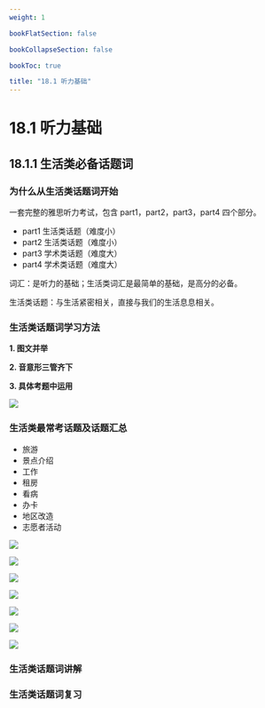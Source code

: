 ```yaml
---
weight: 1

bookFlatSection: false

bookCollapseSection: false

bookToc: true

title: "18.1 听力基础"
---
```


# 18.1 听力基础

## 18.1.1 生活类必备话题词

### 为什么从生活类话题词开始

一套完整的雅思听力考试，包含 part1，part2，part3，part4 四个部分。

+ part1 生活类话题（难度小）
+ part2 生活类话题（难度小）
+ part3 学术类话题（难度大）
+ part4 学术类话题（难度大）

词汇：是听力的基础；生活类词汇是最简单的基础，是高分的必备。

生活类话题：与生活紧密相关，直接与我们的生活息息相关。

### 生活类话题词学习方法

**1. 图文并举**



**2. 音意形三管齐下**

**3. 具体考题中运用**

![](https://cdn.xiaobinqt.cn/xiaobinqt.io/20230726/bccd37198778421bb570b4dac7a96c1c.png)


### 生活类最常考话题及话题汇总

+ 旅游
+ 景点介绍
+ 工作
+ 租房
+ 看病
+ 办卡
+ 地区改造
+ 志愿者活动

![](https://cdn.xiaobinqt.cn/xiaobinqt.io/20230726/bbfcb144c95c4af097fdb3dc86b131f0.png?imageView2/0/q/75|watermark/2/text/eGlhb2JpbnF0/font/dmlqYXlh/fontsize/1000/fill/IzVDNUI1Qg==/dissolve/52/gravity/SouthEast/dx/15/dy/15)

![](https://cdn.xiaobinqt.cn/xiaobinqt.io/20230726/5212032256054caba9714a3ed7452116.png?imageView2/0/q/75|watermark/2/text/eGlhb2JpbnF0/font/dmlqYXlh/fontsize/1000/fill/IzVDNUI1Qg==/dissolve/52/gravity/SouthEast/dx/15/dy/15)

![](https://cdn.xiaobinqt.cn/xiaobinqt.io/20230726/d12c10c1b7594bae8cf7b3936f2642db.png?imageView2/0/q/75|watermark/2/text/eGlhb2JpbnF0/font/dmlqYXlh/fontsize/1000/fill/IzVDNUI1Qg==/dissolve/52/gravity/SouthEast/dx/15/dy/15)

![](https://cdn.xiaobinqt.cn/xiaobinqt.io/20230726/dab2960e12b24d049eb6b98989938b7a.png?imageView2/0/q/75|watermark/2/text/eGlhb2JpbnF0/font/dmlqYXlh/fontsize/1000/fill/IzVDNUI1Qg==/dissolve/52/gravity/SouthEast/dx/15/dy/15)

![](https://cdn.xiaobinqt.cn/xiaobinqt.io/20230726/f30845cf5e664c43ad77623df0fa1bf7.png?imageView2/0/q/75|watermark/2/text/eGlhb2JpbnF0/font/dmlqYXlh/fontsize/1000/fill/IzVDNUI1Qg==/dissolve/52/gravity/SouthEast/dx/15/dy/15)

![](https://cdn.xiaobinqt.cn/xiaobinqt.io/20230726/75f8ded904454233b786dc56ec93ea98.png?imageView2/0/q/75|watermark/2/text/eGlhb2JpbnF0/font/dmlqYXlh/fontsize/1000/fill/IzVDNUI1Qg==/dissolve/52/gravity/SouthEast/dx/15/dy/15)

![](https://cdn.xiaobinqt.cn/xiaobinqt.io/20230726/607bb86117614c0f9ce7311663a9e6dd.png?imageView2/0/q/75|watermark/2/text/eGlhb2JpbnF0/font/dmlqYXlh/fontsize/1000/fill/IzVDNUI1Qg==/dissolve/52/gravity/SouthEast/dx/15/dy/15)



### 生活类话题词讲解

### 生活类话题词复习
